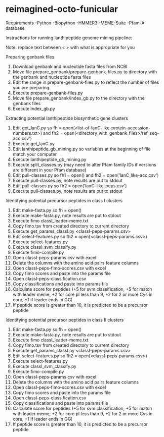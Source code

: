 # reimagined-octo-funicular
Requirements
-Python
-Biopython
-HMMER3
-MEME-Suite
-Pfam-A database

Instructions for running lanthipeptide genome mining pipeline:

Note: replace text between < > with what is appropriate for you

Preparing genbank files
1) Download genbank and nucleotide fasta files from NCBI
2) Move file prepare_genbank/prepare-genbank-files.py to directory with the genbank and nucleotide fasta files
3) Edit the range in prepare-genbank-files.py to reflect the number of files you are preparing
4) Execute prepare-genbank-files.py
5) Move file prepare_genbank/index_gb.py to the directory with the genbank files
6) Execute index_gb.py

Extracting potential lanthipeptide biosynthetic gene clusters
1) Edit get_lanC.py so fh = open(<list-of-lanC-like-protein-accession-numbers.txt>) and fh2 = open(<directory_with_genbank_files>/ref_seq-acc.csv')
2) Execute get_lanC.py
3) Edit lanthipeptide_gb_mining.py so variables at the beginning of file match your computer
4) Execute lanthipeptide_gb_mining.py
5) Execute split_classes.py (may need to alter Pfam family IDs if versions are different in your Pfam database)
6) Edit pull-classes.py so fh1 = open(<class of lanthipeptide you are analyzing>) and fh2 = open('lanC_like-acc.csv')
7) Execute pull-classes.py, note results are put to stdout
8) Edit pull-classes.py so fh2 = open('lanC-like-peps.csv')
9) Execute pull-classes.py, note results are put to stdout

Identifying potential precursor peptides in class I clusters
1) Edit make-fasta.py so fh = open(<classI-potential precursor peptides file.csv from previous step>)
2) Execute make-fasta.py, note results are put to stdout
3) Execute fimo classI_leader-meme.txt <classI potential precursor peptides fasta file>
4) Copy fimo.tsv from created directory to current directory
5) Execute get_params_classI.py <classI-potential precursor peptides file.csv> <classI-peps-params.csv>
6) Edit select-features.py so fh2 = open(<classI-peps-params.csv>)
7) Execute select-features.py
8) Execute classI_svm_classify.py
9) Execute fimo-compile.py
10) Open classI-peps-params.csv with excel
11) Delete the columns with the amino acid pairs feature columns
12) Open classI-peps-fimo-scores.csv with excel
13) Copy fimo scores and paste into the params file
14) Open classI-peps-classification.csv 
15) Copy classifications and paste into params file
16) Calculate score for peptides (+5 for svm classification, +5 for match with leader meme, +2 for core pI less than 9, +2 for 2 or more Cys in core, +1 if leader ends in GG)
17) If peptide score is greater than 10, it is predicted to be a precursor peptide
  
Identifying potential precursor peptides in class II clusters
1) Edit make-fasta.py so fh = open(<classI-potential precursor peptides file.csv from previous step>)
2) Execute make-fasta.py, note results are put to stdout
3) Execute fimo classI_leader-meme.txt <classI potential precursor peptides fasta file>
4) Copy fimo.tsv from created directory to current directory
5) Execute get_params_classI.py <classI-potential precursor peptides file.csv> <classI-peps-params.csv>
6) Edit select-features.py so fh2 = open(<classI-peps-params.csv>)
7) Execute select-features.py
8) Execute classI_svm_classify.py
9) Execute fimo-compile.py
10) Open classI-peps-params.csv with excel
11) Delete the columns with the amino acid pairs feature columns
12) Open classI-peps-fimo-scores.csv with excel
13) Copy fimo scores and paste into the params file
14) Open classI-peps-classification.csv 
15) Copy classifications and paste into params file
16) Calculate score for peptides (+5 for svm classification, +5 for match with leader meme, +2 for core pI less than 9, +2 for 2 or more Cys in core, +1 if leader ends in GG)
17) If peptide score is greater than 10, it is predicted to be a precursor peptide

